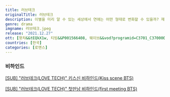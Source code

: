 ```yaml
---
title: 러브테크
originalTitle: 러브테크
description: 이별을 미리 알 수 있는 세상에서 연애는 어떤 형태로 변화할 수 있을까? 재영과 수현은 인구 절반 이상이 사용하는 데이팅 어플 데스티니의 이상형 매칭으로 만났다. 완벽했던 연애 초반과 달리, 3년차에 접어들자 다툼이 잦아지기 시작했다. 잦은 다툼으로 지친 두사람에게, 데스티니로부터 푸시 알람이 울리는데... <한재영님과 김수현님의 유효기간을 확인하세요!>알람을 확인한 재영과 수현은 확인버튼 앞에 망설이게 되고, 과연 두 사람은 이 관계의 유효기간을 확인하게 될까? 당신이라면 어떤 선택을 하겠는가?
genre: drama
imgname: 러브테크.jpeg
release: "2021.12.27"
ott: [왓챠&&tEQkX1w, 티빙&&P001566408, 웨이브&&vod?programid=C3701_C37000000172]
countries: [한국]
categories: [로맨스]
---
```


### 비하인드

<a href="https://www.youtube.com/watch?v=-OyHgIU8nvM" target="_blank" rel="noopener noreferrer">[SUB] "러브테크(LOVE TECH)" 키스신 비하인드(Kiss scene BTS)</a>

<a href="https://www.youtube.com/watch?v=0JXL7rT9cp0" target="_blank" rel="noopener noreferrer">[SUB] "러브테크(LOVE TECH)" 첫만남 비하인드(first meeting BTS)</a>
